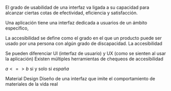El grado de usabilidad de una interfaz va ligada a su capacidad para alcanzar ciertas cotas de efectividad, eficiencia y satisfacción.

Una aplicación tiene una interfaz dedicada a usuarios de un ámbito específico, 

La accesibilidad se define como el grado en el que un producto puede ser usado por una persona con algún grado de discapacidad. La accesibilidad

Se pueden diferenciar UI (interfaz de usuario) y UX (como se sienten al usar la aplicación) Existen múltiples herramientas de chequeos de accesibilidad

$a <=> b$ si y solo si $españa$

Material Design
Diseño de una interfaz que imite el comportamiento de materiales de la vida real

